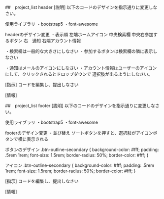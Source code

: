 ##　project_list header
[説明]
以下のコードのデザインを指示通りに変更しなさい。

使用ライブラリ
・bootstrap5
・font-awesome

headerのデザイン変更
・表示順
左端ホームアイコン
中央検索欄
中央右参加するボタン
右　通知
右端アカウント情報

・検索欄は一般的な大きさにしなさい
・参加するボタンは検索欄の隣に表示しなさい

・通知はメールのアイコンにしなさい
・アカウント情報はユーザーのアイコンにして、クリックされるとドロップダウンで
選択肢が出るようにしなさい。

[指示]
コードを編集し、提出しなさい

[情報]

##　project_list footer
[説明]
以下のコードのデザインを指示通りに変更しなさい。

使用ライブラリ
・bootstrap5
・font-awesome

footerのデザイン変更
・並び替え
ソートボタンを押すと、選択肢がアイコンボタンで横に表示される

ボタンのデザイン
.btn-outline-secondary {
  background-color: #fff;
  padding: .5rem 1rem;
  font-size: 1.5rem;
  border-radius: 50%;
  border-color: #fff;
}

アイコン
.btn-outline-secondary {
  background-color: #fff;
  padding: .5rem 1rem;
  font-size: 1.5rem;
  border-radius: 50%;
  border-color: #fff;
}

[指示]
コードを編集し、提出しなさい

[情報]